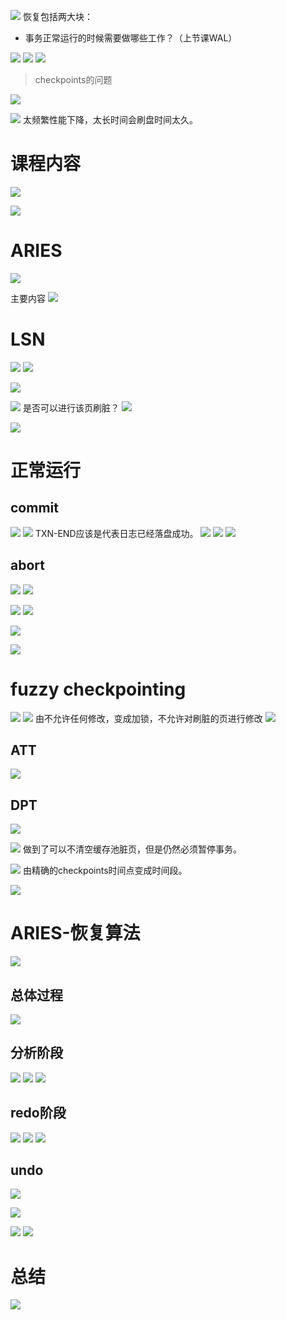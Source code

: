 ![](Pasted%20image%2020230528000253.png)
恢复包括两大块：
- 事务正常运行的时候需要做哪些工作？（上节课WAL）

![](Pasted%20image%2020230528000419.png)
![](Pasted%20image%2020230528001000.png)
![](Pasted%20image%2020230528001330.png)

>checkpoints的问题 

![](Pasted%20image%2020230528001601.png)

![](Pasted%20image%2020230528001617.png)
太频繁性能下降，太长时间会刷盘时间太久。

# 课程内容

![](Pasted%20image%2020230528001838.png)

![](Pasted%20image%2020230528002337.png)


# ARIES

![](Pasted%20image%2020230528001925.png)

主要内容
![](Pasted%20image%2020230528002116.png)

# LSN

![](Pasted%20image%2020230528002520.png)
![](Pasted%20image%2020230528002816.png)

![](Pasted%20image%2020230528003804.png)

![](Pasted%20image%2020230528004415.png)
是否可以进行该页刷脏？
![](Pasted%20image%2020230528004359.png)

![](Pasted%20image%2020230528004703.png)

# 正常运行

## commit

![](Pasted%20image%2020230528004829.png)
![](Pasted%20image%2020230528004949.png)
TXN-END应该是代表日志已经落盘成功。
![](Pasted%20image%2020230528005202.png)
![](Pasted%20image%2020230528005211.png)
![](Pasted%20image%2020230528005338.png)


## abort

![](Pasted%20image%2020230528005428.png)
![](Pasted%20image%2020230528005612.png)

![](Pasted%20image%2020230528005716.png)
![](Pasted%20image%2020230528010047.png)

![](Pasted%20image%2020230528010127.png)

![](Pasted%20image%2020230528010244.png)

# fuzzy checkpointing

![](Pasted%20image%2020230528010311.png)
![](Pasted%20image%2020230528010533.png)
由不允许任何修改，变成加锁，不允许对刷脏的页进行修改
![](Pasted%20image%2020230528010654.png)

## ATT

![](Pasted%20image%2020230528010925.png)

## DPT

![](Pasted%20image%2020230528011128.png)


![](Pasted%20image%2020230528011607.png)
做到了可以不清空缓存池脏页，但是仍然必须暂停事务。


![](Pasted%20image%2020230528011834.png)
由精确的checkpoints时间点变成时间段。 

![](Pasted%20image%2020230528012141.png)

# ARIES-恢复算法

![](Pasted%20image%2020230528012355.png)

## 总体过程

![](Pasted%20image%2020230528012810.png)

## 分析阶段

![](Pasted%20image%2020230528013059.png)
![](Pasted%20image%2020230528013137.png)
![](Pasted%20image%2020230528013425.png)

## redo阶段

![](Pasted%20image%2020230528013714.png)
![](Pasted%20image%2020230528013812.png)
![](Pasted%20image%2020230528014007.png)


## undo

![](Pasted%20image%2020230528014135.png)


![](Pasted%20image%2020230528014319.png)


![](Pasted%20image%2020230528014807.png)
![](Pasted%20image%2020230528014926.png)

# 总结

![](Pasted%20image%2020230528015109.png)
